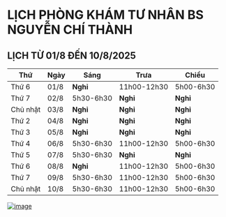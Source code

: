 # LỊCH PHÒNG KHÁM TƯ NHÂN BS NGUYỄN CHÍ THÀNH

## LỊCH TỪ 01/8 ĐẾN 10/8/2025

|**Thứ** |**Ngày**|**Sáng** |**Trưa**   |**Chiều**|
|--      |--      |--       |--         |--       |    
|Thứ 6   |01/8    |**Nghỉ** |11h00-12h30|5h00-6h30|  
|Thứ 7   |02/8    |5h30-6h30|**Nghỉ**   |**Nghỉ** |       
|Chủ nhật|03/8    |**Nghỉ** |**Nghỉ**   |**Nghỉ** |       
|Thứ 2   |04/8    |**Nghỉ** |**Nghỉ**   |**Nghỉ** |     
|Thứ 3   |05/8    |**Nghỉ** |**Nghỉ**   |**Nghỉ** |      
|Thứ 4   |06/8    |5h30-6h30|11h00-12h30|5h00-6h30|     
|Thứ 5   |07/8    |5h30-6h30|**Nghỉ**   |**Nghỉ** |   
|Thứ 6   |08/8    |**Nghỉ** |11h00-12h30|5h00-6h30|  
|Thứ 7   |09/8    |5h30-6h30|11h00-12h30|5h00-6h30|       
|Chủ nhật|10/8    |5h30-6h30|11h00-12h30|5h00-6h30|      

[![image](https://github.com/user-attachments/assets/2f609f2a-b7fc-4d55-9ec0-78d26efa6056)](https://sites.google.com/view/bsnguyenchithanh)

